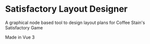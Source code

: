 # Satisfactory Layout Designer
A graphical node based tool to design layout plans for Coffee Stain's Satisfactory Game

Made in Vue 3
